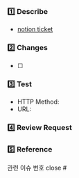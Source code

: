 ### 1️⃣ Describe

- [notion ticket]()
### 2️⃣ Changes
- [ ] 

### 3️⃣ Test
- HTTP Method:
- URL:

### 4️⃣ Review Request


### 5️⃣ Reference

관련 이슈 번호
close #
